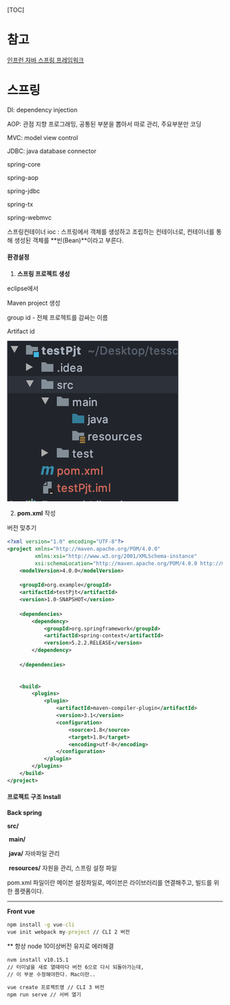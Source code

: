 [TOC]

# 참고

[인프런 자바 스프링 프레임워크]([https://www.inflearn.com/course/%EC%8A%A4%ED%94%84%EB%A7%81-%ED%94%84%EB%A0%88%EC%9E%84%EC%9B%8C%ED%81%AC_renew](https://www.inflearn.com/course/스프링-프레임워크_renew))





# 스프링



DI: dependency injection

AOP: 관점 지향 프로그래밍, 공통된 부분을 뽑아서 따로 관리, 주요부분만 코딩

MVC: model view control

JDBC: java database connector



spring-core

spring-aop

spring-jdbc

spring-tx

spring-webmvc



스프링컨테이너 ioc : 스프링에서 객체를 생성하고 조립하는 컨테이너로, 컨테이너를 통해 생성된 객체를 **빈(Bean)**이라고 부른다.



#### 환경설정

1. **스프링 프로젝트 생성**

eclipse에서 

Maven project 생성

group id - 전체 프로젝트를 감싸는 이름

Artifact id

![image-20200318171253936](README.assets/image-20200318171253936.png)





2. **pom.xml** 작성

버전 맞추기

```xml
<?xml version="1.0" encoding="UTF-8"?>
<project xmlns="http://maven.apache.org/POM/4.0.0"
         xmlns:xsi="http://www.w3.org/2001/XMLSchema-instance"
         xsi:schemaLocation="http://maven.apache.org/POM/4.0.0 http://maven.apache.org/xsd/maven-4.0.0.xsd">
    <modelVersion>4.0.0</modelVersion>

    <groupId>org.example</groupId>
    <artifactId>testPjt</artifactId>
    <version>1.0-SNAPSHOT</version>

    <dependencies>
        <dependency>
            <groupId>org.springframework</groupId>
            <artifactId>spring-context</artifactId>
            <version>5.2.2.RELEASE</version>
        </dependency>

    </dependencies>


    <build>
        <plugins>
            <plugin>
                <artifactId>maven-compiler-plugin</artifactId>
                <version>3.1</version>
                <configuration>
                    <source>1.8</source>
                    <target>1.8</target>
                    <encoding>utf-8</encoding>
                </configuration>
            </plugin>
        </plugins>
    </build>
</project>
```





#### 프로젝트 구조 Install

**Back spring**

**src/**

​	**main/**

​			**java/** 자바파일 관리

​			**resources/** 자원을 관리, 스프링 설정 파일



pom.xml 파일이란 메이븐 설정파일로, 메이븐은 라이브러리를 연결해주고, 빌드를 위한 플랫폼이다.

---

**Front vue**

```cmd
npm install -g vue-cli
vue init webpack my-project // CLI 2 버전
```

** 항상 node 10이상버전 유지로 에러해결

```
nvm install v10.15.1
// 터미널을 새로 열때마다 버전 6으로 다시 되돌아가는데,
// 이 부분 수정해야한다. Mac이란..
```

```cmd
vue create 프로젝트명 // CLI 3 버전
npm run serve // 서버 열기
```



